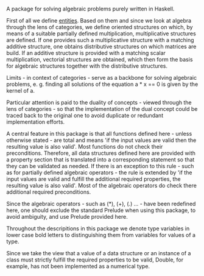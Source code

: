 A package for solving algebraic problems purely written in Haskell.

First of all we define [entities](https://github.com/zErichGut/oalg-main/blob/main/oalg-base/src/OAlg/Entity/Definition.hs).
Based on them and since we look at algebra through the lens of
categories, we define oriented structures on which, by means of a suitable partially defined
multiplication, multiplicative structures are defined. If one provides such a multiplicative structure
with a matching additive structure, one obtains distributive structures on which matrices are build.
If an additive structure is provided with a matching scalar multiplication, vectorial structures are
obtained, which then form the basis for algebraic structures together with the distributive
structures.

Limits - in context of categories - serve as a backbone for solving algebraic problems, e. g.
finding all solutions of the equation a * x == 0 is given by the kernel of a.

Particular attention is paid to the duality of concepts - viewed through the lens of categories - so
that the implementation of the dual concept could be traced back to the original one to avoid
duplicate or redundant implementation efforts.
  
A central feature in this package is that all functions defined here - unless otherwise stated - are
total and means 'if the input values are valid then the resulting value is also valid'. Most
functions do not check their preconditions. Therefore, all data structures defined here are provided
with a property section that is translated into a corresponding statement so that they can be
validated as needed. If there is an exception to this rule - such as for partially defined algebraic
operators - the rule is extended by 'if the input values are valid and fulfill the additional
required properties, the resulting value is also valid'. Most of the algebraic operators do check
there additional required preconditions.

Since the algebraic operators - such as (*), (+), (.) ... - have been redefined here, one should
exclude the standard Prelude when using this package, to avoid ambiguity, and use Prelude provided
here.

Throughout the descripitions in this package we denote type variables in lower case bold letters to
distinguishing them from variables for values of a type.
  
Since we take the view that a value of a data structure or an instance of a class must strictly
fulfill the required properties to be valid, Double, for example, has not been implemented as a
numerical type.



